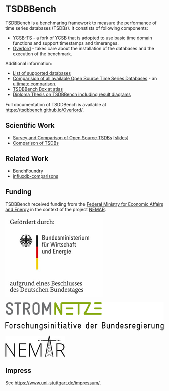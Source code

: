 # TSDBBench

TSDBBench is a benchmaring framework to measure the performance of time series databases (TSDBs). It constists of following components:

- [YCSB-TS](http://tsdbbench.github.io/YCSB-TS/) - a fork of [YCSB](https://github.com/brianfrankcooper/YCSB) that is adopted to use basic time domain functions and support timestamps and timeranges.
- [Overlord](http://tsdbbench.github.io/Overlord/) - takes care about the installation of the databases and the execution of the benchmark.

Additional information:

- [List of supported databases](http://tsdbbench.github.io/Overlord/#supported-databases)
- [Comparision of all available Open Source Time Series Databases](https://tsdbbench.github.io/Ultimate-TSDB-Comparison/) - an [ultimate comparison](http://ultimate-comparisons.github.io/).
- [TSDBBench Box at atlas](https://atlas.hashicorp.com/TSDBBench/boxes/tsdbbench_dummy.box)
- [Diploma Thesis on TSDBBench including result diagrams](http://www2.informatik.uni-stuttgart.de/cgi-bin/NCSTRL/NCSTRL_view.pl?id=DIP-3729&mod=0&engl=0&inst=FAK)

Full documentation of TSDDBench is available at <https://tsdbbench.github.io/Overlord/>.

## Scientific Work

* [Survey and Comparison of Open Source TSDBs](https://dl.gi.de/handle/20.500.12116/922) [[slides]](http://btw2017.informatik.uni-stuttgart.de/slidesandpapers/E4-14-109/slides.pdf)
* [Comparison of TSDBs](http://www2.informatik.uni-stuttgart.de/cgi-bin/NCSTRL/NCSTRL_view.pl?id=DIP-3729&mod=0&engl=0&inst=FAK)

## Related Work

* [BenchFoundry](https://github.com/dbermbach/BenchFoundry)
* [influxdb-comparisons](https://github.com/influxdata/influxdb-comparisons)

## Funding

TSDBBench received funding from the
[Federal Ministry for Economic Affairs and Energy](http://www.bmwi.de/Navigation/EN/Home/home.html)
in the context of the project [NEMAR](https://www.nemar.de/).

[![BMWi](BMWi.jpg)](http://www.bmwi.de/Navigation/EN/Home/home.html)

[![StromNetze](logo-stromnetze.svg)](http://forschung-stromnetze.info/)

[![NEMAR](NEMAR.jpg)](https://www.nemar.de/)

## Impress

See <https://www.uni-stuttgart.de/impressum/>.
